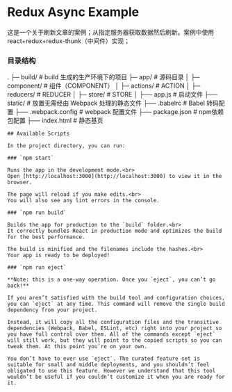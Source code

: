 # Redux Async Example

这是一个关于刷新文章的案例；从指定服务器获取数据然后刷新。案例中使用react+redux+redux-thunk（中间件）实现；
### 目录结构
.
├─ build/            # build 生成的生产环境下的项目
├─ app/              # 源码目录
│   ├─ component/     # 组件（COMPONENT）
│   ├─ actions/      # ACTION
│   ├─ reducers/     # REDUCER
│   ├─ store/        # STORE
│   ├── app.js         # 启动文件
├── static/          # 放置无需经由 Webpack 处理的静态文件
├── .babelrc         # Babel 转码配置
├── .webpack.config  # webpack 配置文件
├── package.json     # npm依赖包配置
├── index.html       # 静态基页
```
## Available Scripts

In the project directory, you can run:

### `npm start`

Runs the app in the development mode.<br>
Open [http://localhost:3000](http://localhost:3000) to view it in the browser.

The page will reload if you make edits.<br>
You will also see any lint errors in the console.

### `npm run build`

Builds the app for production to the `build` folder.<br>
It correctly bundles React in production mode and optimizes the build for the best performance.

The build is minified and the filenames include the hashes.<br>
Your app is ready to be deployed!

### `npm run eject`

**Note: this is a one-way operation. Once you `eject`, you can’t go back!**

If you aren’t satisfied with the build tool and configuration choices, you can `eject` at any time. This command will remove the single build dependency from your project.

Instead, it will copy all the configuration files and the transitive dependencies (Webpack, Babel, ESLint, etc) right into your project so you have full control over them. All of the commands except `eject` will still work, but they will point to the copied scripts so you can tweak them. At this point you’re on your own.

You don’t have to ever use `eject`. The curated feature set is suitable for small and middle deployments, and you shouldn’t feel obligated to use this feature. However we understand that this tool wouldn’t be useful if you couldn’t customize it when you are ready for it.

